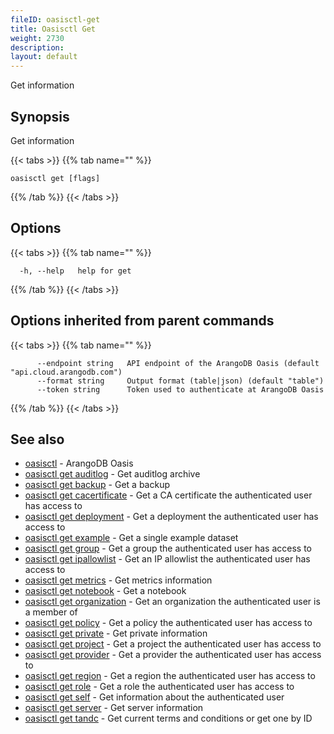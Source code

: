 ```yaml
---
fileID: oasisctl-get
title: Oasisctl Get
weight: 2730
description: 
layout: default
---
```

Get information

## Synopsis

Get information

{{< tabs >}}
{{% tab name="" %}}
```
oasisctl get [flags]
```
{{% /tab %}}
{{< /tabs >}}

## Options

{{< tabs >}}
{{% tab name="" %}}
```
  -h, --help   help for get
```
{{% /tab %}}
{{< /tabs >}}

## Options inherited from parent commands

{{< tabs >}}
{{% tab name="" %}}
```
      --endpoint string   API endpoint of the ArangoDB Oasis (default "api.cloud.arangodb.com")
      --format string     Output format (table|json) (default "table")
      --token string      Token used to authenticate at ArangoDB Oasis
```
{{% /tab %}}
{{< /tabs >}}

## See also

* [oasisctl](../oasisctl-options)	 - ArangoDB Oasis
* [oasisctl get auditlog](oasisctl-get-auditlog)	 - Get auditlog archive
* [oasisctl get backup](oasisctl-get-backup)	 - Get a backup
* [oasisctl get cacertificate](oasisctl-get-cacertificate)	 - Get a CA certificate the authenticated user has access to
* [oasisctl get deployment](oasisctl-get-deployment)	 - Get a deployment the authenticated user has access to
* [oasisctl get example](oasisctl-get-example)	 - Get a single example dataset
* [oasisctl get group](oasisctl-get-group)	 - Get a group the authenticated user has access to
* [oasisctl get ipallowlist](oasisctl-get-ipallowlist)	 - Get an IP allowlist the authenticated user has access to
* [oasisctl get metrics](oasisctl-get-metrics)	 - Get metrics information
* [oasisctl get notebook](oasisctl-get-notebook)	 - Get a notebook
* [oasisctl get organization](oasisctl-get-organization)	 - Get an organization the authenticated user is a member of
* [oasisctl get policy](oasisctl-get-policy)	 - Get a policy the authenticated user has access to
* [oasisctl get private](oasisctl-get-private)	 - Get private information
* [oasisctl get project](oasisctl-get-project)	 - Get a project the authenticated user has access to
* [oasisctl get provider](oasisctl-get-provider)	 - Get a provider the authenticated user has access to
* [oasisctl get region](oasisctl-get-region)	 - Get a region the authenticated user has access to
* [oasisctl get role](oasisctl-get-role)	 - Get a role the authenticated user has access to
* [oasisctl get self](oasisctl-get-self)	 - Get information about the authenticated user
* [oasisctl get server](oasisctl-get-server)	 - Get server information
* [oasisctl get tandc](oasisctl-get-tandc)	 - Get current terms and conditions or get one by ID

